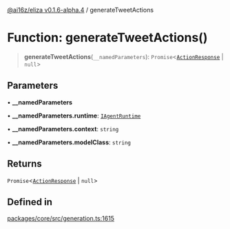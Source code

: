 [@ai16z/eliza v0.1.6-alpha.4](../index.md) / generateTweetActions

# Function: generateTweetActions()

> **generateTweetActions**(`__namedParameters`): `Promise`\<[`ActionResponse`](../interfaces/ActionResponse.md) \| `null`\>

## Parameters

• **\_\_namedParameters**

• **\_\_namedParameters.runtime**: [`IAgentRuntime`](../interfaces/IAgentRuntime.md)

• **\_\_namedParameters.context**: `string`

• **\_\_namedParameters.modelClass**: `string`

## Returns

`Promise`\<[`ActionResponse`](../interfaces/ActionResponse.md) \| `null`\>

## Defined in

[packages/core/src/generation.ts:1615](https://github.com/ai16z/eliza/blob/main/packages/core/src/generation.ts#L1615)
